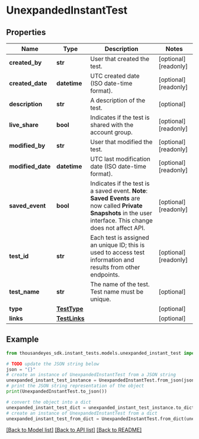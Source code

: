 # UnexpandedInstantTest


## Properties

Name | Type | Description | Notes
------------ | ------------- | ------------- | -------------
**created_by** | **str** | User that created the test. | [optional] [readonly] 
**created_date** | **datetime** | UTC created date (ISO date-time format). | [optional] [readonly] 
**description** | **str** | A description of the test. | [optional] 
**live_share** | **bool** | Indicates if the test is shared with the account group. | [optional] [readonly] 
**modified_by** | **str** | User that modified the test. | [optional] [readonly] 
**modified_date** | **datetime** | UTC last modification date (ISO date-time format). | [optional] [readonly] 
**saved_event** | **bool** | Indicates if the test is a saved event.  **Note**: **Saved Events** are now called **Private Snapshots** in the user interface. This change does not affect API.  | [optional] [readonly] 
**test_id** | **str** | Each test is assigned an unique ID; this is used to access test information and results from other endpoints. | [optional] [readonly] 
**test_name** | **str** | The name of the test. Test name must be unique. | [optional] 
**type** | [**TestType**](TestType.md) |  | [optional] 
**links** | [**TestLinks**](TestLinks.md) |  | [optional] 

## Example

```python
from thousandeyes_sdk.instant_tests.models.unexpanded_instant_test import UnexpandedInstantTest

# TODO update the JSON string below
json = "{}"
# create an instance of UnexpandedInstantTest from a JSON string
unexpanded_instant_test_instance = UnexpandedInstantTest.from_json(json)
# print the JSON string representation of the object
print(UnexpandedInstantTest.to_json())

# convert the object into a dict
unexpanded_instant_test_dict = unexpanded_instant_test_instance.to_dict()
# create an instance of UnexpandedInstantTest from a dict
unexpanded_instant_test_from_dict = UnexpandedInstantTest.from_dict(unexpanded_instant_test_dict)
```
[[Back to Model list]](../README.md#documentation-for-models) [[Back to API list]](../README.md#documentation-for-api-endpoints) [[Back to README]](../README.md)


